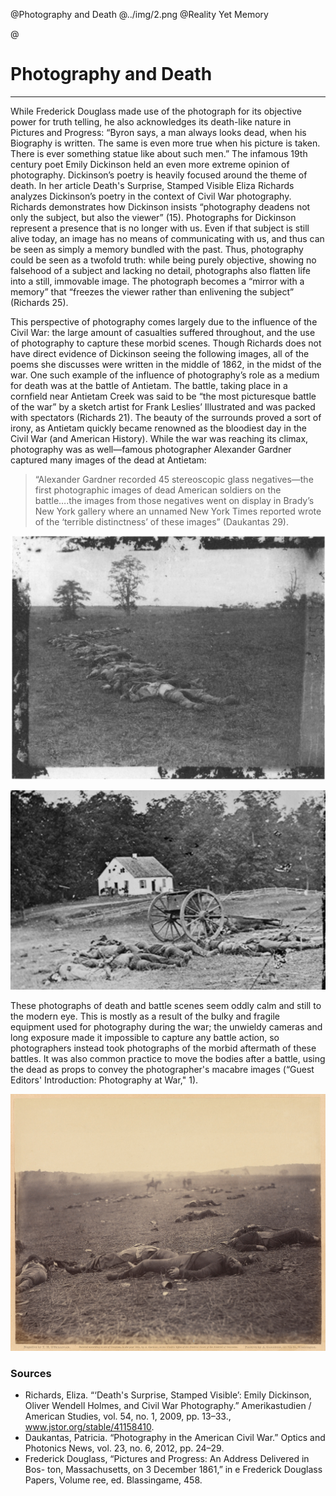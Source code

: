 @Photography and Death
@../img/2.png
@Reality Yet Memory

@

# Photography and Death

***

While Frederick Douglass made use of the photograph for its objective power for truth telling, he also acknowledges its death-like nature in Pictures and Progress: “Byron says, a man always looks dead, when his Biography is written. The same is even more true when his picture is taken. There is ever something statue like about such men.”  The infamous 19th century poet Emily Dickinson held an even more extreme opinion of photography. Dickinson’s poetry is heavily focused around the theme of death. In her article Death's Surprise, Stamped Visible Eliza Richards analyzes Dickinson’s poetry in the context of Civil War photography. Richards demonstrates how Dickinson insists “photography deadens not only the subject, but also the viewer” (15). Photographs for Dickinson represent a presence that is no longer with us. Even if that subject is still alive today, an image has no means of communicating with us, and thus can be seen as simply a memory bundled with the past. Thus, photography could be seen as a twofold truth: while being purely objective, showing no falsehood of a subject and lacking no detail, photographs also flatten life into a still, immovable image. The photograph becomes a “mirror with a memory” that “freezes the viewer rather than enlivening the subject” (Richards 25).

This perspective of photography comes largely due to the influence of the Civil War: the large amount of casualties suffered throughout, and the use of photography to capture these morbid scenes. Though Richards does not have direct evidence of Dickinson seeing the following images, all of the poems she discusses were written in the middle of 1862, in the midst of the war. One such example of the influence of photography’s role as a medium for death was at the battle of Antietam. The battle, taking place in a cornfield near Antietam Creek was said to be “the most picturesque battle of the war” by a sketch artist for Frank Leslies’ Illustrated and was packed with spectators (Richards 21). The beauty of the surrounds proved a sort of irony, as Antietam quickly became renowned as the bloodiest day in the Civil War (and American History). While the war was reaching its climax, photography was as well—famous photographer Alexander Gardner captured many images of the dead at Antietam:

>“Alexander Gardner recorded 45 stereoscopic glass negatives—the first photographic images of dead American soldiers on the battle….the images from those negatives went on display in Brady’s New York gallery where an unnamed New York Times reported wrote of the ‘terrible distinctness’ of these images” (Daukantas 29).

![Bodies of Confederate dead gathered for burial][gardner1]

![Bodies in front of the Dunker church after the Battle of Antietam][gardner2]

These photographs of death and battle scenes seem oddly calm and still to the modern eye.  This is mostly as a result of the bulky and fragile equipment used for photography during the war; the unwieldy cameras and long exposure made it impossible to capture any battle action, so photographers instead took photographs of the morbid aftermath of these battles.  It was also common practice to move the bodies after a battle, using the dead as props to convey the photographer's macabre images (“Guest Editors' Introduction: Photography at War," 1).

![Timothy H. O'Sullivan, Print by Alexander Gardner. A Harvest of Death, Gettysburg, Pennsylvania][gettysburg]

[gardner1]:../img/4.png
[gardner2]:../img/1.png
[gettysburg]:../img/10.jpg

### Sources
- Richards, Eliza. “‘Death's Surprise, Stamped Visible’: Emily Dickinson, Oliver Wendell Holmes, and Civil War Photography.” Amerikastudien / American Studies, vol. 54, no. 1, 2009, pp. 13–33., www.jstor.org/stable/41158410.
- Daukantas, Patricia. “Photography in the American Civil War.” Optics and Photonics News, vol. 23, no. 6, 2012, pp. 24–29.
- Frederick Douglass, “Pictures and Progress: An Address Delivered in Bos- ton, Massachusetts, on 3 December 1861,” in  e Frederick Douglass Papers, Volume  ree, ed. Blassingame, 458.
